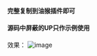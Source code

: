 #### 完整复制到油猴插件即可  
#### 源码中屏蔽的UP只作示例使用
效果：
![image](https://github.com/wwuddan123/bilibili_hide_up/assets/27287359/59fecf32-9717-4507-9fe4-63af22a1cd8a)
